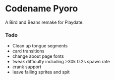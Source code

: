 
# Codename Pyoro

A Bird and Beans remake for Playdate.

### Todo

- Clean up tongue segments
- card transitions
- change about page fonts
- tweak difficulty including >30k 0.2s spawn rate
- crank support
- leave falling sprites and spit
